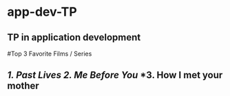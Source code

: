 # app-dev-TP
TP in application development
---
#Top 3 Favorite Films / Series

*1. Past Lives*
*2. Me Before You*
*3. How I met your mother
---
